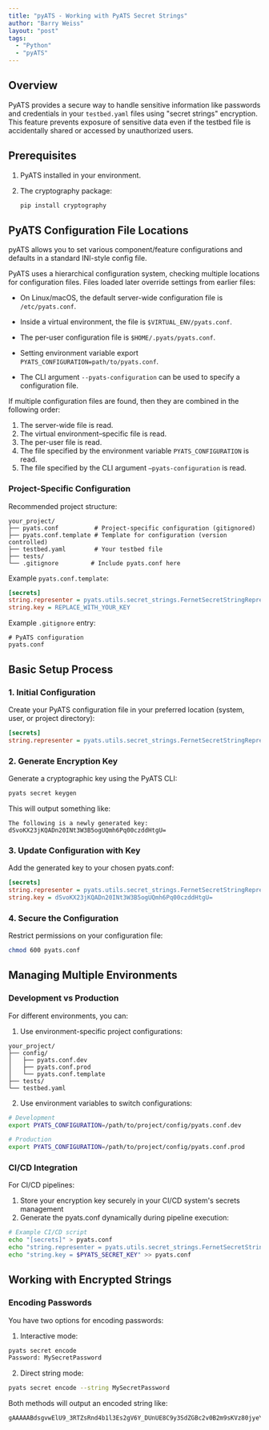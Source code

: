 ```yaml
---
title: "pyATS - Working with PyATS Secret Strings"
author: "Barry Weiss"
layout: "post"
tags:
  - "Python"
  - "pyATS"
---
```


## Overview
PyATS provides a secure way to handle sensitive information like passwords and credentials in your `testbed.yaml` files using "secret strings" encryption. This feature prevents exposure of sensitive data even if the testbed file is accidentally shared or accessed by unauthorized users.

## Prerequisites
1. PyATS installed in your environment.
2. The cryptography package:

    ```bash
    pip install cryptography
    ```

## PyATS Configuration File Locations

pyATS allows you to set various component/feature configurations and defaults in a standard INI-style config file.

PyATS uses a hierarchical configuration system, checking multiple locations for configuration files. Files loaded later override settings from earlier files:

- On Linux/macOS, the default server-wide configuration file is `/etc/pyats.conf`.

- Inside a virtual environment, the file is `$VIRTUAL_ENV/pyats.conf`.

- The per-user configuration file is `$HOME/.pyats/pyats.conf`.

- Setting environment variable export `PYATS_CONFIGURATION=path/to/pyats.conf`.

- The CLI argument `--pyats-configuration` can be used to specify a configuration file.

If multiple configuration files are found, then they are combined in the following order:

1. The server-wide file is read.
2. The virtual environment–specific file is read.
3. The per-user file is read.
4. The file specified by the environment variable `PYATS_CONFIGURATION` is read.
5. The file specified by the CLI argument `–pyats-configuration` is read.


### Project-Specific Configuration
Recommended project structure:
```
your_project/
├── pyats.conf          # Project-specific configuration (gitignored)
├── pyats.conf.template # Template for configuration (version controlled)
├── testbed.yaml        # Your testbed file
├── tests/
└── .gitignore         # Include pyats.conf here
```

Example `pyats.conf.template`:
```ini
[secrets]
string.representer = pyats.utils.secret_strings.FernetSecretStringRepresenter
string.key = REPLACE_WITH_YOUR_KEY
```

Example `.gitignore` entry:
```
# PyATS configuration
pyats.conf
```

## Basic Setup Process

### 1. Initial Configuration
Create your PyATS configuration file in your preferred location (system, user, or project directory):

```ini
[secrets]
string.representer = pyats.utils.secret_strings.FernetSecretStringRepresenter
```

### 2. Generate Encryption Key
Generate a cryptographic key using the PyATS CLI:

```bash
pyats secret keygen
```

This will output something like:
```
The following is a newly generated key:
dSvoKX23jKQADn20INt3W3B5ogUQmh6Pq00czddHtgU=
```

### 3. Update Configuration with Key
Add the generated key to your chosen pyats.conf:

```ini
[secrets]
string.representer = pyats.utils.secret_strings.FernetSecretStringRepresenter
string.key = dSvoKX23jKQADn20INt3W3B5ogUQmh6Pq00czddHtgU=
```

### 4. Secure the Configuration
Restrict permissions on your configuration file:

```bash
chmod 600 pyats.conf
```

## Managing Multiple Environments

### Development vs Production
For different environments, you can:

1. Use environment-specific project configurations:
```
your_project/
├── config/
│   ├── pyats.conf.dev
│   ├── pyats.conf.prod
│   └── pyats.conf.template
├── tests/
└── testbed.yaml
```

2. Use environment variables to switch configurations:
```bash
# Development
export PYATS_CONFIGURATION=/path/to/project/config/pyats.conf.dev

# Production
export PYATS_CONFIGURATION=/path/to/project/config/pyats.conf.prod
```

### CI/CD Integration
For CI/CD pipelines:
1. Store your encryption key securely in your CI/CD system's secrets management
2. Generate the pyats.conf dynamically during pipeline execution:

```bash
# Example CI/CD script
echo "[secrets]" > pyats.conf
echo "string.representer = pyats.utils.secret_strings.FernetSecretStringRepresenter" >> pyats.conf
echo "string.key = $PYATS_SECRET_KEY" >> pyats.conf
```

## Working with Encrypted Strings

### Encoding Passwords
You have two options for encoding passwords:

1. Interactive mode:
```bash
pyats secret encode
Password: MySecretPassword
```

2. Direct string mode:
```bash
pyats secret encode --string MySecretPassword
```

Both methods will output an encoded string like:
```
gAAAAABdsgvwElU9_3RTZsRnd4b1l3Es2gV6Y_DUnUE8C9y3SdZGBc2v0B2m9sKVz80jyeYhlWKMDwtqfwlbg4sQ2Y0a843luOrZyyOuCgZ7bxE5X3Dk_NY=
```

###
